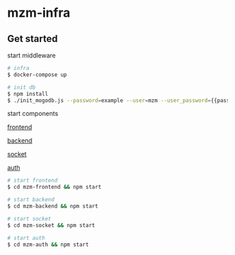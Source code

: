 # mzm-infra

## Get started

start middleware

```bash
# infra
$ docker-compose up

# init db
$ npm install
$ ./init_mogodb.js --password=example --user=mzm --user_password={{password}} --port=27018
```

start components

[frontend](https://github.com/koh110/mzm-frontend)

[backend](https://github.com/koh110/mzm-backend)

[socket](https://github.com/koh110/mzm-socket)

[auth](https://github.com/koh110/mzm-auth)

```bash
# start frontend
$ cd mzm-frontend && npm start

# start backend
$ cd mzm-backend && npm start

# start socket
$ cd mzm-socket && npm start

# start auth
$ cd mzm-auth && npm start
```
